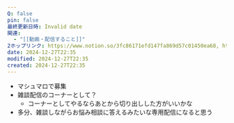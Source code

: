 ```yaml
---
Q: false
pin: false
最終更新日時: Invalid date
関連:
  - "[[動画・配信すること]]"
2ホップリンク: https://www.notion.so/3fc86171efd147fa869d57c01450ea68, https://www.notion.so/78abcd067d6648e392eac9dcece991ac, https://www.notion.so/ca92fbebfbf9411c97a6dc8eea2ef5b1
date: 2024-12-27T22:35
modified: 2024-12-27T22:35
created: 2024-12-27T22:35
---
```

  

- マシュマロで募集
- 雑談配信のコーナーとして？
    - コーナーとしてやるならあとから切り出しした方がいいかな
- 多分、雑談しながらお悩み相談に答えるみたいな専用配信になると思う
